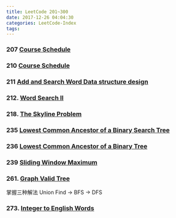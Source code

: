 ```yaml
---
title: LeetCode 201~300
date: 2017-12-26 04:04:30
categories: LeetCode-Index
tags:
---
```


### 207 [Course Schedule](http://www.wayne.ink/2017/12/26/LeetCode/0207-Course-Schedule/)

### 210 [Course Schedule](http://www.wayne.ink/2017/12/26/LeetCode/0210-Course-Schedule-II/)

### 211 [Add and Search Word Data structure design](http://www.wayne.ink/2018/01/06/LeetCode/0211-Add-and-Search-Word-Data-structure-design/)

### 212. [Word Search II](http://www.wayne.ink/2018/01/03/LeetCode/0212-Word-Search-II/) 

### 218. [The Skyline Problem](http://www.wayne.ink/2018/01/04/LeetCode/0218-The-Skyline-Problem/)

### 235 [Lowest Common Ancestor of a Binary Search Tree](http://www.wayne.ink/2018/02/13/LeetCode/0235-Lowest-Common-Ancestor-of-a-Binary-Search-Tree/)

### 236 [Lowest Common Ancestor of a Binary Tree](http://www.wayne.ink/2018/02/13/LeetCode/0236-Lowest-Common-Ancestor-of-a-Binary-Tree/)

### 239 [Sliding Window Maximum](http://www.wayne.ink/2018/01/30/LeetCode/0239-Sliding-Window-Maximum/)

### 261. [Graph Valid Tree](http://www.wayne.ink/2017/12/26/LeetCode/0261-Graph-Valid-Tree/)

掌握三种解法 Union Find -> BFS -> DFS

### 273. [Integer to English Words](http://www.wayne.ink/2017/12/21/LeetCode/0273-Integer-to-English-Words/)
